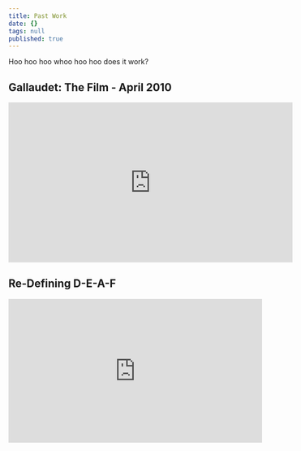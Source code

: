 ```yaml
---
title: Past Work
date: {}
tags: null
published: true
---
```


Hoo hoo hoo whoo hoo hoo
does it work? 

<h2>Gallaudet: The Film - April 2010</h2>
<object width="560" height="315" classid="clsid:d27cdb6e-ae6d-11cf-96b8-444553540000" codebase="http://download.macromedia.com/pub/shockwave/cabs/flash/swflash.cab#version=6,0,40,0"><param name="allowFullScreen" value="true" /><param name="allowscriptaccess" value="always" /><param name="src" value="http://www.youtube.com/v/VmXtio32gms?version=3&amp;hl=en_US" /><param name="allowfullscreen" value="true" /><embed width="560" height="315" type="application/x-shockwave-flash" src="http://www.youtube.com/v/VmXtio32gms?version=3&amp;hl=en_US" allowFullScreen="true" allowscriptaccess="always" allowfullscreen="true" /></object>

<h2>Re-Defining D-E-A-F</h2>
<iframe src="http://player.vimeo.com/video/12817361?portrait=0&amp;color=ff9933" width="500" height="283" frameborder="0" webkitAllowFullScreen mozallowfullscreen allowFullScreen></iframe>